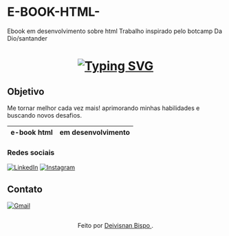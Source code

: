 # E-BOOK-HTML-
Ebook  em desenvolvimento sobre html Trabalho inspirado pelo botcamp Da Dio/santander
<h1>
<p align="center">
<a href="https://git.io/typing-svg">
  <img src="https://readme-typing-svg.demolab.com?font=Fira+Code&size=35&pause=1000&color=F7B71A&background=FF792800&center=falso&vCenter=falso&repeat=true&random=falso&width=500&height=70&lines=Seja+bem+vindo!!%F0%9F%98%83+" alt="Typing SVG" />
</a>

</p>

## Objetivo
Me tornar melhor cada vez mais! aprimorando minhas habilidades e buscando novos desafios.

<table>
  <thead>
    <tr align="left">
      <th> e-book html </th>
      <th>em desenvolvimento</th>
    </tr>
  </thead>
  </tbody>
</table>

### Redes sociais
[![LinkedIn](https://img.shields.io/badge/LinkedIn-0077B5?style=for-the-badge&logo=linkedin&logoColor=white)](https://www.linkedin.com/in/deivisnan-bispo-015545185?lipi=urn%3Ali%3Apage%3Ad_flagship3_profile_view_base_contact_details%3B%2BAaEYUk3TqKAvwgXpXsDUg%3D%3D)
[![Instagram](https://img.shields.io/badge/-Instagram-%23E4405F?style=for-the-badge&logo=instagram&logoColor=white)](https://www.instagram.com/piecedeivis_14/)



## Contato
[![Gmail](https://img.shields.io/badge/Gmail-333333?style=for-the-badge&logo=gmail&logoColor=red)](mailto:bispodeivisnan@gmail.com)


##
<div align="center">Feito  por <a href="https://github.com/Deivisnan"> Deivisnan Bispo </a>.</div>

